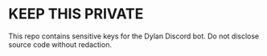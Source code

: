 # KEEP THIS PRIVATE

This repo contains sensitive keys for the Dylan Discord bot. Do not disclose source code without redaction.
